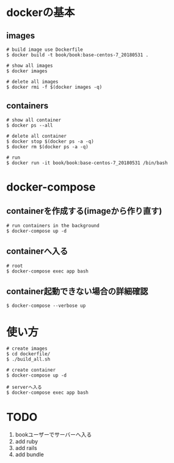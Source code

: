 # dockerの基本
## images
```
# build image use Dockerfile
$ docker build -t book/book:base-centos-7_20180531 .

# show all images
$ docker images

# delete all images
$ docker rmi -f $(docker images -q)
```

## containers
```
# show all container
$ docker ps --all

# delete all container
$ docker stop $(docker ps -a -q)
$ docker rm $(docker ps -a -q)

# run
$ docker run -it book/book:base-centos-7_20180531 /bin/bash
```

# docker-compose
## containerを作成する(imageから作り直す)
```
# run containers in the background
$ docker-compose up -d
```

## containerへ入る
```
# root
$ docker-compose exec app bash
```

## container起動できない場合の詳細確認
```
$ docker-compose --verbose up
```

# 使い方
```
# create images
$ cd dockerfile/
$ ./build_all.sh

# create container
$ docker-compose up -d

# serverへ入る
$ docker-compose exec app bash
```

# TODO
1. bookユーザーでサーバーへ入る
1. add ruby
1. add rails
1. add bundle
